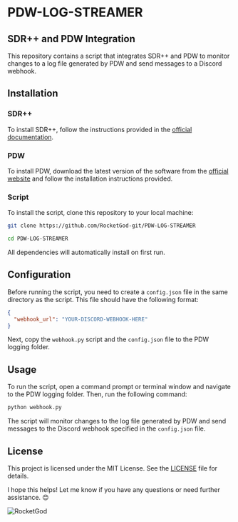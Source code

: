 # PDW-LOG-STREAMER

## SDR++ and PDW Integration

This repository contains a script that integrates SDR++ and PDW to monitor changes to a log file generated by PDW and send messages to a Discord webhook.

## Installation

### SDR++

To install SDR++, follow the instructions provided in the [official documentation](https://github.com/AlexandreRouma/SDRPlusPlus).

### PDW

To install PDW, download the latest version of the software from the [official website](http://www.discriminator.nl/pdw/index-en.html) and follow the installation instructions provided.

### Script

To install the script, clone this repository to your local machine:

```sh
git clone https://github.com/RocketGod-git/PDW-LOG-STREAMER
```

```sh
cd PDW-LOG-STREAMER
```

All dependencies will automatically install on first run.

## Configuration

Before running the script, you need to create a `config.json` file in the same directory as the script. This file should have the following format:

```json
{
  "webhook_url": "YOUR-DISCORD-WEBHOOK-HERE"
}
```

Next, copy the `webhook.py` script and the `config.json` file to the PDW logging folder. 

## Usage

To run the script, open a command prompt or terminal window and navigate to the PDW logging folder. Then, run the following command:

```sh
python webhook.py
```

The script will monitor changes to the log file generated by PDW and send messages to the Discord webhook specified in the `config.json` file.

## License

This project is licensed under the MIT License. See the [LICENSE](LICENSE) file for details.

I hope this helps! Let me know if you have any questions or need further assistance. 😊

![RocketGod](https://user-images.githubusercontent.com/57732082/236733489-3e7139a4-535d-4487-a39f-f009bd1fbc99.jpg)
